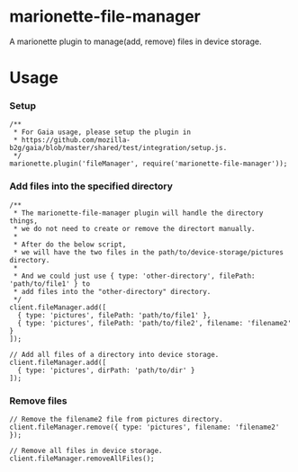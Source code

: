 # marionette-file-manager

A marionette plugin to manage(add, remove) files in device storage.

# Usage

### Setup
```
/**
 * For Gaia usage, please setup the plugin in
 * https://github.com/mozilla-b2g/gaia/blob/master/shared/test/integration/setup.js.
 */
marionette.plugin('fileManager', require('marionette-file-manager'));
```

### Add files into the specified directory
```
/**
 * The marionette-file-manager plugin will handle the directory things,
 * we do not need to create or remove the directort manually.
 *
 * After do the below script,
 * we will have the two files in the path/to/device-storage/pictures directory.
 *
 * And we could just use { type: 'other-directory', filePath: 'path/to/file1' } to
 * add files into the "other-directory" directory.
 */
client.fileManager.add([
  { type: 'pictures', filePath: 'path/to/file1' },
  { type: 'pictures', filePath: 'path/to/file2', filename: 'filename2' }
]);
```

```
// Add all files of a directory into device storage.
client.fileManager.add([
  { type: 'pictures', dirPath: 'path/to/dir' }
]);
```

### Remove files
```
// Remove the filename2 file from pictures directory.
client.fileManager.remove({ type: 'pictures', filename: 'filename2' });

// Remove all files in device storage.
client.fileManager.removeAllFiles();
```
